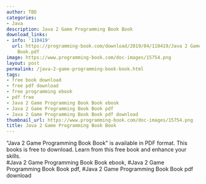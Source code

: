 ```yaml
---
author: TBD
categories:
- Java
description: Java 2 Game Programming Book Book
download_links:
- info: '110419'
  url: https://programming-book.com/download/2019/04/110419/Java 2 Game Programming
    Book.pdf
image: https://www.programming-book.com/doc-images/15754.png
layout: post
permalink: /java-2-game-programming-book-book.html
tags:
- free book download
- free pdf download
- free programming ebook
- pdf free
- Java 2 Game Programming Book Book ebook
- Java 2 Game Programming Book Book pdf
- Java 2 Game Programming Book Book pdf download
thumbnail_url: https://www.programming-book.com/doc-images/15754.png
title: Java 2 Game Programming Book Book
---
```


 
<div class="item-desc text-justify">
  "Java 2 Game Programming Book Book" is available in PDF format. This books is free to download. Learn from this free book and enhance your skills.
  <br>
  #Java 2 Game Programming Book Book ebook, #Java 2 Game Programming Book Book pdf, #Java 2 Game Programming Book Book pdf download
</div>